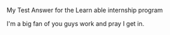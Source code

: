 My Test Answer for the Learn able internship program

I'm a big fan of you guys work and pray I get in.